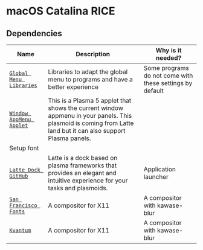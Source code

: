 # macOS Catalina RICE 

## Dependencies

| Name | Description | Why is it needed? |
| --- | --- | --- |
| [`Global Menu Libraries`](https://github.com/The-Sensual-Dotfiles/Libreries-Global-Menu-KDE) |  Libraries to adapt the global menu to programs and have a better experience  | Some programs do not come with these settings by default  |
| [`Window AppMenu Applet`](https://github.com/psifidotos/applet-window-appmenu) |This is a Plasma 5 applet that shows the current window appmenu in your panels. This plasmoid is coming from Latte land but it can also support Plasma panels.
| Setup font | 
| [`Latte Dock GitHub`](https://github.com/KDE/latte-dock) | Latte is a dock based on plasma frameworks that provides an elegant and intuitive experience for your tasks and plasmoids. | Application launcher |
| [`San Francisco Fonts`](https://github.com/The-Sensual-Dotfiles/macOS-Fonts) | A compositor for X11 | A compositor with kawase-blur |
| [`Kvantum`](https://github.com/tryone144/compton/tree/feature/dual_kawase) | A compositor for X11 | A compositor with kawase-blur |



